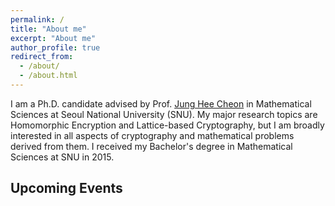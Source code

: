 ```yaml
---
permalink: /
title: "About me"
excerpt: "About me"
author_profile: true
redirect_from: 
  - /about/
  - /about.html
---
```


I am a Ph.D. candidate advised by Prof. [Jung Hee Cheon](http://www.math.snu.ac.kr/~jhcheon/xe2/) in Mathematical Sciences at Seoul National University (SNU).
My major research topics are Homomorphic Encryption and Lattice-based Cryptography, but I am broadly interested in all aspects of cryptography and mathematical problems derived from them. 
I received my Bachelor's degree in Mathematical Sciences at SNU in 2015. 


## Upcoming Events

